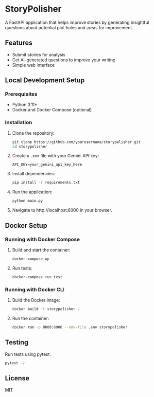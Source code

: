 # StoryPolisher

A FastAPI application that helps improve stories by generating insightful questions about potential plot holes and areas for improvement.

## Features

- Submit stories for analysis
- Get AI-generated questions to improve your writing
- Simple web interface

## Local Development Setup

### Prerequisites

- Python 3.11+
- Docker and Docker Compose (optional)

### Installation

1. Clone the repository:
   ```bash
   git clone https://github.com/yourusername/storypolisher.git
   cd storypolisher
   ```

2. Create a `.env` file with your Gemini API key:
   ```
   API_KEY=your_gemini_api_key_here
   ```

3. Install dependencies:
   ```bash
   pip install -r requirements.txt
   ```

4. Run the application:
   ```bash
   python main.py
   ```

5. Navigate to http://localhost:8000 in your browser.

## Docker Setup

### Running with Docker Compose

1. Build and start the container:
   ```bash
   docker-compose up
   ```

2. Run tests:
   ```bash
   docker-compose run test
   ```

### Running with Docker CLI

1. Build the Docker image:
   ```bash
   docker build -t storypolisher .
   ```

2. Run the container:
   ```bash
   docker run -p 8000:8000 --env-file .env storypolisher
   ```

## Testing

Run tests using pytest:
```bash
pytest -v
```

## License

[MIT](LICENSE)
